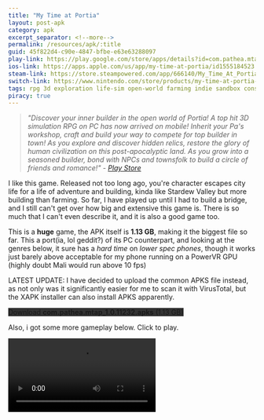 ```yaml
---
title: "My Time at Portia"
layout: post-apk
category: apk
excerpt_separator: <!--more-->
permalink: /resources/apk/:title
guid: 45f822d4-c90e-4847-bfbe-e63e63288097
play-link: https://play.google.com/store/apps/details?id=com.pathea.mtap
ios-link: https://apps.apple.com/us/app/my-time-at-portia/id1555184523
steam-link: https://store.steampowered.com/app/666140/My_Time_At_Portia/
switch-link: https://www.nintendo.com/store/products/my-time-at-portia-switch/
tags: rpg 3d exploration life-sim open-world farming indie sandbox construction crafting building adventure action
piracy: true
---
```


> _"Discover your inner builder in the open world of Portia! A top hit 3D simulation RPG on PC has now arrived on mobile! Inherit your Pa's workshop, craft and build your way to compete for top builder in town! As you explore and discover hidden relics, restore the glory of human civilization on this post-apocalyptic land. As you grow into a seasoned builder, bond with NPCs and townsfolk to build a circle of friends and romance!" - <a href="https://play.google.com/store/apps/details?id=com.pathea.mtap" target="_blank">Play Store</a>_

I like this game. Released not too long ago, you're character escapes city life for a life of adventure and building, kinda like Stardew Valley but more building than farming. <!--more-->So far, I have played up until I had to build a bridge, and I still can't get over how big and extensive this game is. There is so much that I can't even describe it, and it is also a good game too.

This is a **huge** game, the APK itself is **1.13 GB**, making it the biggest file so far. This a port(ia, lol geddit?) of its PC counterpart, and looking at the genres below, it sure has a _hard time_ on _lower spec phones_, though it works just barely above acceptable for my phone running on a PowerVR GPU (highly doubt Mali would run above 10 fps)

LATEST UPDATE: I have decided to upload the common APKS file instead, as not only was it significantly easier for me to scan it with VirusTotal, but the XAPK installer can also install APKS apparently. 

<div class="text-center">
    <a class="btn btn-dark btn-block w-100" onclick='apk("com.pathea.mtap_1.0.11232.apks")' style="text-decoration: none; background-color: #333;"> Download <b>com.pathea.mtap_1.0.11232.apks</b> (1.13 GB)</a>
</div>

Also, i got some more gameplay below. Click to play.

<video controls onclick="this.paused ? this.play() : this.pause();"><source src="/static/webm/resources/apk/My-Time-at-Portia-mines.webm" type="video/webm"></source></video>